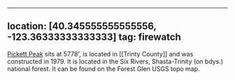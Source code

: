
---
location: [40.345555555555556, -123.36333333333333]
tag: firewatch
---

[Pickett Peak](http://www.peakbagging.com/CALookoutPhotos/PickettPeak.html) sits at 5778', is located in [[Trinty County]] and was constructed in 1979. It is located in the Six Rivers, Shasta-Trinity (on bdys.) national forest. It can be found on the Forest Glen USGS topo map.
